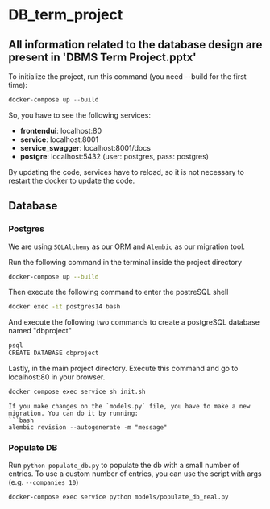 # DB_term_project

## All information related to the database design are present in 'DBMS Term Project.pptx'

To initialize the project, run this command (you need --build for the first time):

```python
docker-compose up --build
```

So, you have to see the following services:
- **frontendui**: localhost:80
- **service**: localhost:8001
- **service_swagger**: localhost:8001/docs
- **postgre**: localhost:5432  (user: postgres, pass: postgres)

By updating the code, services have to reload, so it is not necessary to restart the docker to update the code.

## Database
### Postgres
We are using `SQLAlchemy` as our ORM and `Alembic` as our migration tool.  

Run the following command in the terminal inside the project directory
```bash
docker-compose up --build
```
Then execute the following command to enter the postreSQL shell
```bash
docker exec -it postgres14 bash
```
And execute the following two commands to create a postgreSQL database named "dbproject"
```bash
psql
CREATE DATABASE dbproject
```
Lastly, in the main project directory. Execute this command and go to localhost:80 in your browser.
```bash
docker compose exec service sh init.sh 
```

```
If you make changes on the `models.py` file, you have to make a new migration. You can do it by running: 
```bash
alembic revision --autogenerate -m "message"
```

### Populate DB
Run `python populate_db.py` to populate the db with a small number of entries. 
To use a custom number of entries, you can use the script with args (e.g. `--companies 10`) 
```bash
docker-compose exec service python models/populate_db_real.py
```
